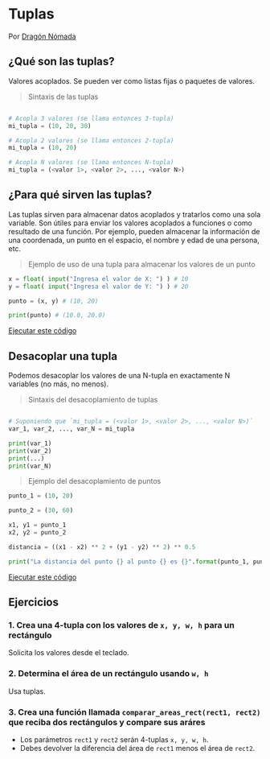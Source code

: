 # Tuplas

Por [Dragón Nómada](https://dragonnomada.medium.com)

## ¿Qué son las tuplas?

Valores acoplados. Se pueden ver como listas fijas o paquetes de valores.

> Sintaxis de las tuplas

```py

# Acopla 3 valores (se llama entonces 3-tupla)
mi_tupla = (10, 20, 30)

# Acopla 2 valores (se llama entonces 2-tupla)
mi_tupla = (10, 20)

# Acopla N valores (se llama entonces N-tupla)
mi_tupla = (<valor 1>, <valor 2>, ..., <valor N>)

```

## ¿Para qué sirven las tuplas?

Las tuplas sirven para almacenar datos acoplados y tratarlos como una sola variable. Son útiles para enviar los valores acoplados a funciones o como resultado de una función. Por ejemplo, pueden almacenar la información de una coordenada, un punto en el espacio, el nombre y edad de una persona, etc.

> Ejemplo de uso de una tupla para almacenar los valores de un punto

```py
x = float( input("Ingresa el valor de X: ") ) # 10
y = float( input("Ingresa el valor de Y: ") ) # 20

punto = (x, y) # (10, 20)

print(punto) # (10.0, 20.0)
```

[Ejecutar este código](https://replit.com/@DragonNomada/Tuplas-1#main.py)

## Desacoplar una tupla

Podemos desacoplar los valores de una N-tupla en exactamente N variables (no más, no menos).

> Sintaxis del desacoplamiento de tuplas

```py

# Suponiendo que `mi_tupla = (<valor 1>, <valor 2>, ..., <valor N>)`
var_1, var_2, ..., var_N = mi_tupla

print(var_1)
print(var_2)
print(...)
print(var_N)
```

> Ejemplo del desacoplamiento de puntos

```py
punto_1 = (10, 20)

punto_2 = (30, 60)

x1, y1 = punto_1
x2, y2 = punto_2

distancia = ((x1 - x2) ** 2 + (y1 - y2) ** 2) ** 0.5

print("La distancia del punto {} al punto {} es {}".format(punto_1, punto_2, distancia))
```

[Ejecutar este código](https://replit.com/@DragonNomada/Tuplas-Distancia#main.py)

## Ejercicios

### 1. Crea una 4-tupla con los valores de `x, y, w, h` para un rectángulo

Solicita los valores desde el teclado.

### 2. Determina el área de un rectángulo usando `w, h`

Usa tuplas.

### 3. Crea una función llamada `comparar_areas_rect(rect1, rect2)` que reciba dos rectángulos y compare sus aráres

* Los parámetros `rect1` y `rect2` serán 4-tuplas `x, y, w, h`.
* Debes devolver la diferencia del área de `rect1` menos el área de `rect2`.
